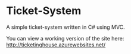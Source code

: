 # Ticket-System
A simple ticket-system written in C# using MVC.

You can view a working version of the site here: http://ticketinghouse.azurewebsites.net/ 
